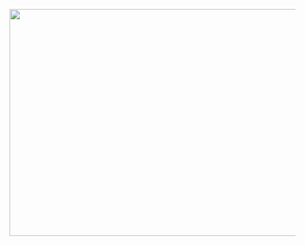<!DOCTYPE html>
<html lang="en">

<head>
    <meta charset="UTF-8">
    <meta name="viewport" content="width=device-width, initial-scale=1.0">
    <title>Document</title>
    <style>
        .body {
            width: 100%;
            height: 100%;
            align-items: center;
            display: flex;
            justify-content: center;
        }
    </style>
</head>

<body>
    <div class="body">
        <img align="center" width="1000" height="400"
            src="https://www.analyticsinsight.net/wp-content/uploads/2021/08/Data-Analytics-vs-Data-Science-vs-Machine-Learning.jpg">
    </div>
    <div class="intro"></div>
</body>
</html>

